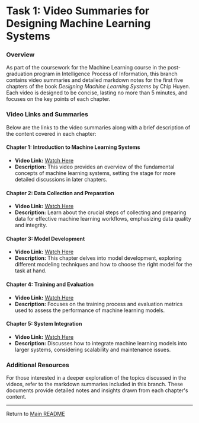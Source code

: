 # Task 1: Video Summaries for Designing Machine Learning Systems

### Overview

As part of the coursework for the Machine Learning course in the post-graduation program in Intelligence Process of Information, this branch contains video summaries and detailed markdown notes for the first five chapters of the book *Designing Machine Learning Systems* by Chip Huyen. Each video is designed to be concise, lasting no more than 5 minutes, and focuses on the key points of each chapter.

### Video Links and Summaries

Below are the links to the video summaries along with a brief description of the content covered in each chapter:

#### Chapter 1: Introduction to Machine Learning Systems
- **Video Link:** [Watch Here](https://example.com/chapter1)
- **Description:** This video provides an overview of the fundamental concepts of machine learning systems, setting the stage for more detailed discussions in later chapters.

#### Chapter 2: Data Collection and Preparation
- **Video Link:** [Watch Here](https://example.com/chapter2)
- **Description:** Learn about the crucial steps of collecting and preparing data for effective machine learning workflows, emphasizing data quality and integrity.

#### Chapter 3: Model Development
- **Video Link:** [Watch Here](https://example.com/chapter3)
- **Description:** This chapter delves into model development, exploring different modeling techniques and how to choose the right model for the task at hand.

#### Chapter 4: Training and Evaluation
- **Video Link:** [Watch Here](https://example.com/chapter4)
- **Description:** Focuses on the training process and evaluation metrics used to assess the performance of machine learning models.

#### Chapter 5: System Integration
- **Video Link:** [Watch Here](https://example.com/chapter5)
- **Description:** Discusses how to integrate machine learning models into larger systems, considering scalability and maintenance issues.

### Additional Resources

For those interested in a deeper exploration of the topics discussed in the videos, refer to the markdown summaries included in this branch. These documents provide detailed notes and insights drawn from each chapter's content.

---

Return to [Main README](https://github.com/username/repository)
